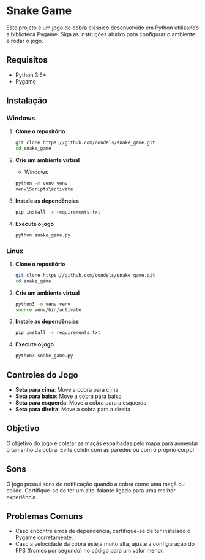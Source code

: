 # Snake Game

Este projeto é um jogo de cobra clássico desenvolvido em Python utilizando a biblioteca Pygame. Siga as instruções abaixo para configurar o ambiente e rodar o jogo.

## Requisitos

- Python 3.6+
- Pygame

## Instalação

### Windows

1. **Clone o repositório**

   ```sh
   git clone https://github.com/oondels/snake_game.git
   cd snake_game
   ```

2. **Crie um ambiente virtual**

   - Windows

   ```sh
   python -m venv venv
   venv\Scripts\activate
   ```

3. **Instale as dependências**

   ```sh
   pip install -r requirements.txt
   ```

4. **Execute o jogo**
   ```sh
   python snake_game.py
   ```

### Linux

1. **Clone o repositório**

   ```sh
   git clone https://github.com/oondels/snake_game.git
   cd snake_game
   ```

2. **Crie um ambiente virtual**

   ```sh
   python3 -m venv venv
   source venv/bin/activate
   ```

3. **Instale as dependências**

   ```sh
   pip install -r requirements.txt
   ```

4. **Execute o jogo**
   ```sh
   python3 snake_game.py
   ```

## Controles do Jogo

- **Seta para cima**: Move a cobra para cima
- **Seta para baixo**: Move a cobra para baixo
- **Seta para esquerda**: Move a cobra para a esquerda
- **Seta para direita**: Move a cobra para a direita

## Objetivo

O objetivo do jogo é coletar as maçãs espalhadas pelo mapa para aumentar o tamanho da cobra. Evite colidir com as paredes ou com o próprio corpo!

## Sons

O jogo possui sons de notificação quando a cobra come uma maçã ou colide. Certifique-se de ter um alto-falante ligado para uma melhor experiência.

## Problemas Comuns

- Caso encontre erros de dependência, certifique-se de ter instalado o Pygame corretamente.
- Caso a velocidade da cobra esteja muito alta, ajuste a configuração do FPS (frames por segundo) no código para um valor menor.
